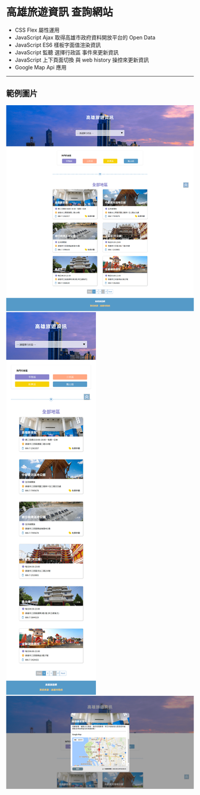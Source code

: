 # 高雄旅遊資訊 查詢網站

* CSS Flex 屬性運用
* JavaScript Ajax 取得高雄市政府資料開放平台的 Open Data
* JavaScript ES6 樣板字面值渲染資訊
* JavaScript 監聽 選擇行政區 事件來更新資訊
* JavaScript 上下頁面切換 與 web history 操控來更新資訊
* Google Map Api 應用

---

## 範例圖片

![範例圖片 1](images/Demo1.png)
![範例圖片 2](images/Demo2.png)
![範例圖片 3](images/Demo3.png)